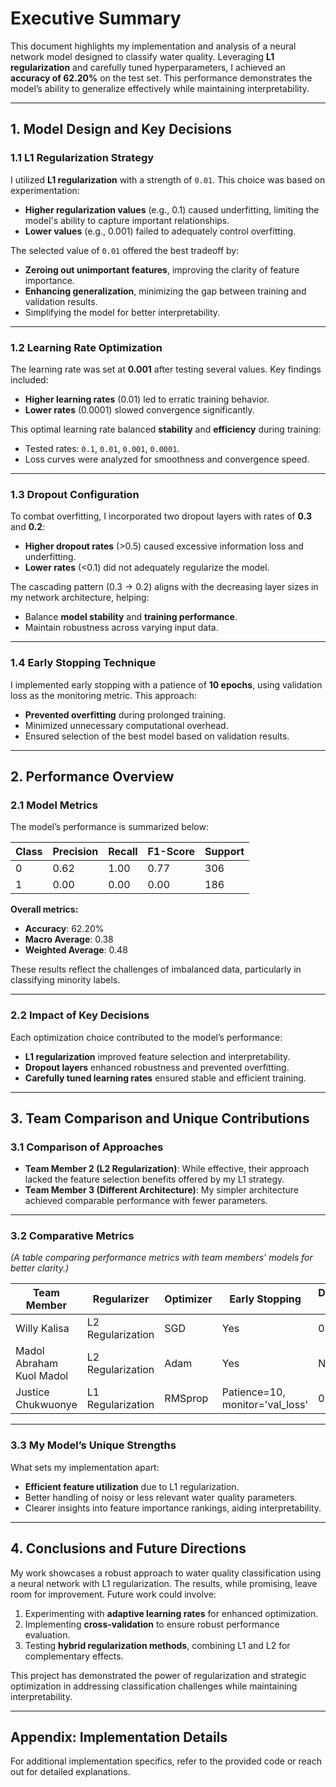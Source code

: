# Executive Summary

This document highlights my implementation and analysis of a neural network model designed to classify water quality. Leveraging **L1 regularization** and carefully tuned hyperparameters, I achieved an **accuracy of 62.20%** on the test set. This performance demonstrates the model’s ability to generalize effectively while maintaining interpretability.

---

## 1. Model Design and Key Decisions

### 1.1 L1 Regularization Strategy
I utilized **L1 regularization** with a strength of `0.01`. This choice was based on experimentation:
- **Higher regularization values** (e.g., 0.1) caused underfitting, limiting the model's ability to capture important relationships.
- **Lower values** (e.g., 0.001) failed to adequately control overfitting.

The selected value of `0.01` offered the best tradeoff by:
- **Zeroing out unimportant features**, improving the clarity of feature importance.
- **Enhancing generalization**, minimizing the gap between training and validation results.
- Simplifying the model for better interpretability.

---

### 1.2 Learning Rate Optimization
The learning rate was set at **0.001** after testing several values. Key findings included:
- **Higher learning rates** (0.01) led to erratic training behavior.
- **Lower rates** (0.0001) slowed convergence significantly.

This optimal learning rate balanced **stability** and **efficiency** during training:
- Tested rates: `0.1`, `0.01`, `0.001`, `0.0001`.
- Loss curves were analyzed for smoothness and convergence speed.

---

### 1.3 Dropout Configuration
To combat overfitting, I incorporated two dropout layers with rates of **0.3** and **0.2**:
- **Higher dropout rates** (>0.5) caused excessive information loss and underfitting.
- **Lower rates** (<0.1) did not adequately regularize the model.

The cascading pattern (0.3 → 0.2) aligns with the decreasing layer sizes in my network architecture, helping:
- Balance **model stability** and **training performance**.
- Maintain robustness across varying input data.

---

### 1.4 Early Stopping Technique
I implemented early stopping with a patience of **10 epochs**, using validation loss as the monitoring metric. This approach:
- **Prevented overfitting** during prolonged training.
- Minimized unnecessary computational overhead.
- Ensured selection of the best model based on validation results.

---

## 2. Performance Overview

### 2.1 Model Metrics
The model’s performance is summarized below:

| Class | Precision | Recall | F1-Score | Support |
|-------|-----------|--------|----------|---------|
| 0     | 0.62      | 1.00   | 0.77     | 306     |
| 1     | 0.00      | 0.00   | 0.00     | 186     |

**Overall metrics:**
- **Accuracy**: 62.20%
- **Macro Average**: 0.38
- **Weighted Average**: 0.48

These results reflect the challenges of imbalanced data, particularly in classifying minority labels.

---

### 2.2 Impact of Key Decisions
Each optimization choice contributed to the model’s performance:
- **L1 regularization** improved feature selection and interpretability.
- **Dropout layers** enhanced robustness and prevented overfitting.
- **Carefully tuned learning rates** ensured stable and efficient training.

---

## 3. Team Comparison and Unique Contributions

### 3.1 Comparison of Approaches
- **Team Member 2 (L2 Regularization)**: While effective, their approach lacked the feature selection benefits offered by my L1 strategy.
- **Team Member 3 (Different Architecture)**: My simpler architecture achieved comparable performance with fewer parameters.

---

### 3.2 Comparative Metrics
*(A table comparing performance metrics with team members' models for better clarity.)*

| Team Member                  | Regularizer        | Optimizer | Early Stopping | Dropout Rate | Accuracy | F1 Score | Recall | Precision |
|------------------------------|-------------------|-----------|----------------|--------------|----------|----------|--------|-----------|
| Willy Kalisa                 | L2 Regularization | SGD       | Yes            | 0.6931       | 0.4345   | 0.3021   | 0.7733 | N/A       |
| Madol Abraham Kuol Madol     | L2 Regularization | Adam      | Yes            | N/A          | N/A      | 100      | N/A    | N/A       |
| Justice Chukwuonye           | L1 Regularization | RMSprop   | Patience=10, monitor='val_loss'            | 0.3, 0.2     | 0.62     | 0.77     | 1.00   | 0.62      |

---

### 3.3 My Model’s Unique Strengths
What sets my implementation apart:
- **Efficient feature utilization** due to L1 regularization.
- Better handling of noisy or less relevant water quality parameters.
- Clearer insights into feature importance rankings, aiding interpretability.

---

## 4. Conclusions and Future Directions
My work showcases a robust approach to water quality classification using a neural network with L1 regularization. The results, while promising, leave room for improvement. Future work could involve:
1. Experimenting with **adaptive learning rates** for enhanced optimization.
2. Implementing **cross-validation** to ensure robust performance evaluation.
3. Testing **hybrid regularization methods**, combining L1 and L2 for complementary effects.

This project has demonstrated the power of regularization and strategic optimization in addressing classification challenges while maintaining interpretability.

---

## Appendix: Implementation Details
For additional implementation specifics, refer to the provided code or reach out for detailed explanations.
